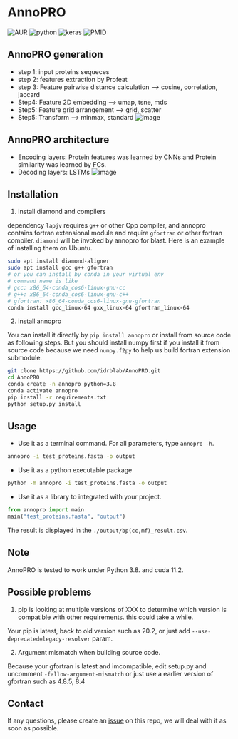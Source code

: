 # AnnoPRO
![AUR](https://img.shields.io/badge/license-MIT-blue.svg)
![python](https://img.shields.io/badge/python->=3.8-success.svg)
![keras](https://img.shields.io/badge/keras-2.5.0-success.svg)
![PMID](https://img.shields.io/badge/PMID-Not%20available-red.svg)
## AnnoPRO generation
* step 1: input proteins sequeces
* step 2: features extraction by Profeat
* step 3:  Feature pairwise distance calculation --> cosine, correlation, jaccard
* Step4: Feature 2D embedding --> umap, tsne, mds
* Step5: Feature grid arrangement --> grid, scatter
* Step5: Transform --> minmax, standard
![image](https://user-images.githubusercontent.com/76670356/204513203-2f0a430b-4b2c-4b1e-9587-3ee5a953150b.png)
## AnnoPRO architecture
* Encoding layers: Protein features was learned by CNNs and Protein similarity was learned by FCs.
* Decoding layers: LSTMs
![image](https://user-images.githubusercontent.com/76670356/204524869-31f558f0-0298-48c5-b4d2-3d5d087a2def.png)
## Installation
1. install diamond and compilers

dependency `lapjv` requires `g++` or other Cpp compiler, and annopro contains fortran extensional module and require `gfortran` or other fortran compiler. `diamond` will be invoked by annopro for blast. Here is an example of installing them on Ubuntu.

```bash
sudo apt install diamond-aligner
sudo apt install gcc g++ gfortran
# or you can install by conda in your virtual env
# command name is like 
# gcc: x86_64-conda_cos6-linux-gnu-cc
# g++: x86_64-conda_cos6-linux-gnu-c++
# gfortran: x86_64-conda_cos6-linux-gnu-gfortran
conda install gcc_linux-64 gxx_linux-64 gfortran_linux-64
```

2. install annopro

You can install it directly by `pip install annopro` or install from source code as following steps.
But you should install numpy first if you install it from source code because we need `numpy.f2py` to help us build fortran extension submodule.
```bash
git clone https://github.com/idrblab/AnnoPRO.git
cd AnnoPRO
conda create -n annopro python=3.8
conda activate annopro
pip install -r requirements.txt
python setup.py install
```

## Usage
- Use it as a terminal command. For all parameters, type `annopro -h`.
```bash
annopro -i test_proteins.fasta -o output
```
- Use it as a python executable package

```bash
python -m annopro -i test_proteins.fasta -o output
```

- Use it as a library to integrated with your project.
```python
from annopro import main
main("test_proteins.fasta", "output")
```

The result is displayed in the `./output/bp(cc,mf)_result.csv`.

## Note
AnnoPRO is tested to work under Python 3.8. and  cuda 11.2.

## Possible problems
1. pip is looking at multiple versions of XXX to determine which version is compatible with other requirements. this could take a while.

Your pip is latest, back to old version such as 20.2, or just add `--use-deprecated=legacy-resolver` param.

2. Argument mismatch when building source code.

Because your gfortran is latest and imcompatible,
edit setup.py and uncomment `-fallow-argument-mismatch` or 
just use a earlier version of gfortran such as 4.8.5, 8.4

## Contact
If any questions, please create an [issue](https://github.com/idrblab/AnnoPRO/issues/new/choose) on this repo, we will deal with it as soon as possible.
